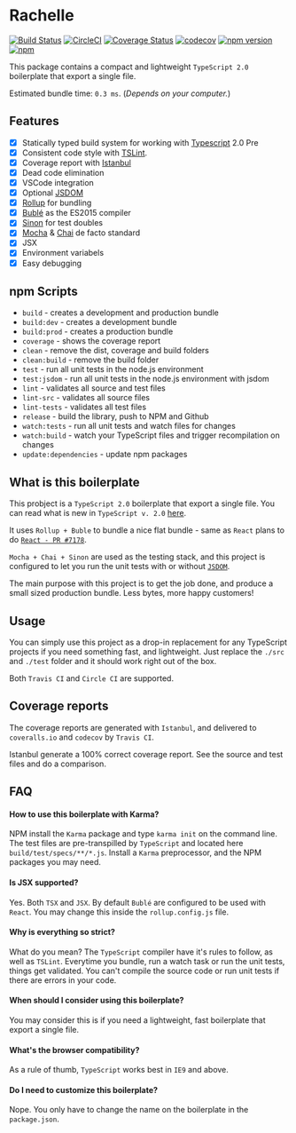 # Rachelle

[![Build Status](https://travis-ci.org/Kflash/rachelle.svg?branch=master)](https://travis-ci.org/Kflash/rachelle)
[![CircleCI](https://circleci.com/gh/Kflash/rachelle.svg?style=svg)](https://circleci.com/gh/Kflash/rachelle)
[![Coverage Status](https://coveralls.io/repos/github/Kflash/rachelle/badge.svg?branch=master)](https://coveralls.io/github/Kflash/rachelle?branch=master)
[![codecov](https://codecov.io/gh/Kflash/rachelle/branch/master/graph/badge.svg)](https://codecov.io/gh/Kflash/rachelle)
[![npm version](https://badge.fury.io/js/rachelle.svg)](https://badge.fury.io/js/rachelle)
[![npm](https://img.shields.io/npm/l/express.svg?style=flat-square)](https://github.com/kflash/rachelle/blob/master/LICENSE.md)

This package contains a compact and lightweight `TypeScript 2.0` boilerplate that export a single file.

Estimated bundle time: `0.3 ms`. (*Depends on your computer.*)

## Features

- [x] Statically typed build system for working with [Typescript](https://www.typescriptlang.org/) 2.0 Pre
- [x] Consistent code style with [TSLint](https://palantir.github.io/tslint/).
- [x] Coverage report with [Istanbul](https://github.com/gotwarlost/istanbul)
- [x] Dead code elimination
- [x] VSCode integration
- [x] Optional [JSDOM](https://github.com/tmpvar/jsdom)
- [x] [Rollup](http://rollupjs.org/) for bundling
- [x] [Bublé](https://gitlab.com/Rich-Harris/buble) as the ES2015 compiler
- [x] [Sinon](http://sinonjs.org/) for test doubles
- [x] [Mocha](https://mochajs.org/) & [Chai](http://chaijs.com/) de facto standard
- [x] JSX
- [x] Environment variabels
- [x] Easy debugging

## npm Scripts

- `build` - creates a development and production bundle
- `build:dev`  - creates a development bundle
- `build:prod` - creates a production bundle
- `coverage` - shows the coverage report
- `clean` - remove the dist, coverage and build folders
- `clean:build` - remove the build folder
- `test` - run all unit tests in the node.js environment
- `test:jsdom` - run all unit tests in the node.js environment with jsdom
- `lint` - validates all source and test files
- `lint-src` - validates all source files
- `lint-tests` - validates all test files
- `release` - build the library, push to NPM and Github
- `watch:tests` - run all unit tests and watch files for changes
- `watch:build` - watch your TypeScript files and trigger recompilation on changes
- `update:dependencies` - update npm packages

## What is this boilerplate

This probject is a `TypeScript 2.0` boilerplate that export a single file. You can read what is new in `TypeScript v. 2.0` [here](https://github.com/Microsoft/TypeScript/wiki/What%27s-new-in-TypeScript).

It uses `Rollup + Buble` to bundle a nice flat bundle - same as `React` plans to do [`React - PR #7178`](https://github.com/facebook/react/pull/7178).

`Mocha + Chai + Sinon` are used as the testing stack, and this project is configured to let you run the unit tests with or without [`JSDOM`](https://github.com/tmpvar/jsdom).

The main purpose with this project is to get the job done, and produce a small sized production bundle. Less bytes, more happy customers!

## Usage
You can simply use this project as a drop-in replacement for any TypeScript projects if you need something fast, and lightweight. Just replace the `./src` and `./test` folder and it should work right out of the box.

Both `Travis CI` and `Circle CI` are supported.

## Coverage reports

The coverage reports are generated with `Istanbul`, and delivered to `coveralls.io` and `codecov` by `Travis CI`.

Istanbul generate a 100% correct coverage report. See the source and test files and do a comparison.

## FAQ

#### How to use this boilerplate with Karma?

NPM install the `Karma` package and type `karma init` on the command line. The test files are pre-transpilled by `TypeScript` and located here `build/test/specs/**/*.js`.
Install a `Karma` preprocessor, and the NPM packages you may need.

#### Is JSX supported?

Yes. Both `TSX` and `JSX`. By default `Bublé` are configured to be used with `React`. You may change this inside the `rollup.config.js` file.

#### Why is everything so strict?

What do you mean? The `TypeScript` compiler have it's rules to follow, as well as `TSLint`. Everytime you bundle, run a watch task or
run the unit tests, things get validated. You can't compile the source code or run unit tests if there are errors in your code.

#### When should I consider using this boilerplate?

You may consider this is if you need a lightweight, fast boilerplate that export a single file.

#### What's the browser compatibility?

As a rule of thumb, `TypeScript` works best in `IE9` and above.

#### Do I need to customize this boilerplate?

Nope. You only have to change the name on the boilerplate in the `package.json`.

